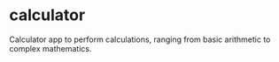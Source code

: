 # calculator
Calculator app to perform calculations, ranging from basic arithmetic to complex mathematics.
